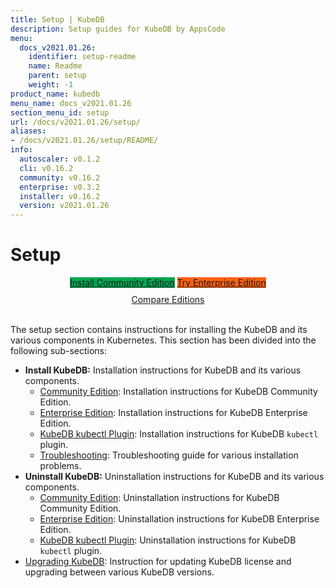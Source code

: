 ```yaml
---
title: Setup | KubeDB
description: Setup guides for KubeDB by AppsCode
menu:
  docs_v2021.01.26:
    identifier: setup-readme
    name: Readme
    parent: setup
    weight: -1
product_name: kubedb
menu_name: docs_v2021.01.26
section_menu_id: setup
url: /docs/v2021.01.26/setup/
aliases:
- /docs/v2021.01.26/setup/README/
info:
  autoscaler: v0.1.2
  cli: v0.16.2
  community: v0.16.2
  enterprise: v0.3.2
  installer: v0.16.2
  version: v2021.01.26
---
```


# Setup

<div style="text-align: center;">
  <a class="button is-link is-medium is-active has-text-weight-normal" href="/docs/v2021.01.26/setup/install/community" style="background:#00A651; width: 18rem;">Install Community Edition</a>
  <a class="button is-info is-medium is-active has-text-weight-normal" href="/docs/v2021.01.26/setup/install/enterprise"  style="background:#FC6011; width: 18rem;">Try Enterprise Edition</a>
  <a style="margin-top: 10px; display: block;" href="/docs/v2021.01.26/overview/README">Compare Editions</a>
</div>
<br>

The setup section contains instructions for installing the KubeDB and its various components in Kubernetes. This section has been divided into the following sub-sections:

- **Install KubeDB:** Installation instructions for KubeDB and its various components.
  - [Community Edition](/docs/v2021.01.26/setup/install/community): Installation instructions for KubeDB Community Edition.
  - [Enterprise Edition](/docs/v2021.01.26/setup/install/enterprise): Installation instructions for KubeDB Enterprise Edition.
  - [KubeDB kubectl Plugin](/docs/v2021.01.26/setup/install/kubectl_plugin): Installation instructions for KubeDB `kubectl` plugin.
  - [Troubleshooting](/docs/v2021.01.26/setup/install/troubleshoting): Troubleshooting guide for various installation problems.
- **Uninstall KubeDB:** Uninstallation instructions for KubeDB and its various components.
  - [Community Edition](/docs/v2021.01.26/setup/uninstall/community): Uninstallation instructions for KubeDB Community Edition.
  - [Enterprise Edition](/docs/v2021.01.26/setup/uninstall/enterprise): Uninstallation instructions for KubeDB Enterprise Edition.
  - [KubeDB kubectl Plugin](/docs/v2021.01.26/setup/uninstall/kubectl_plugin): Uninstallation instructions for KubeDB `kubectl` plugin.
- [Upgrading KubeDB](/docs/v2021.01.26/setup/upgrade): Instruction for updating KubeDB license and upgrading between various KubeDB versions.
